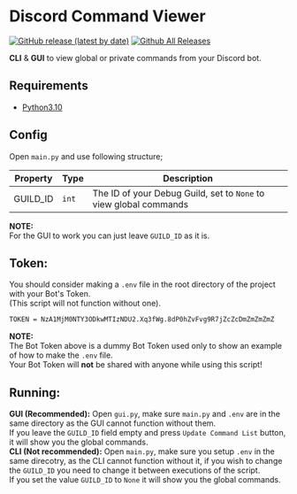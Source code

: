 # Discord Command Viewer

[![GitHub release (latest by date)](https://img.shields.io/github/v/release/Vox314/Discord-Command-Viewer?color=blue)](https://github.com/Vox314/Discord-Command-Viewer/releases) [![Github All Releases](https://img.shields.io/github/downloads/Vox314/Discord-Command-Viewer/total.svg?color=lightgreen)]()

**CLI** & **GUI** to view global or private commands from your Discord bot.

## Requirements

- [Python3.10](https://www.python.org/downloads/release/python-3100/)

## Config

Open `main.py` and use following structure;

| Property | Type | Description |
|----------|------|-------------|
| GUILD_ID | `int` | The ID of your Debug Guild, set to `None` to view global commands |

**NOTE:**\
For the GUI to work you can just leave `GUILD_ID` as it is.

## Token:

You should consider making a `.env` file in the root directory of the project with your Bot's Token.\
(This script will not function without one).
```bash
TOKEN = NzA1MjM0NTY3ODkwMTIzNDU2.Xq3fWg.8dP0hZvFvg9R7jZcZcDmZmZmZmZ
```

**NOTE:**\
The Bot Token above is a dummy Bot Token used only to show an example of how to make the `.env` file.\
Your Bot Token will **not** be shared with anyone while using this script!

## Running:

**GUI (Recommended):** Open `gui.py`, make sure `main.py` and `.env` are in the same directory as the GUI cannot function without them.\
If you leave the `GUILD_ID` field empty and press `Update Command List` button, it will show you the global commands.\
**CLI (Not recommended):** Open `main.py`, make sure you setup `.env` in the same direcotry, as the CLI cannot function without it, if you wish to change the `GUILD_ID` you need to change it between executions of the script.\
If you set the value `GUILD_ID` to `None` it will show you the global commands.